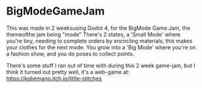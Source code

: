 # BigModeGameJam
This was made in 2 weeksusing Godot 4, for the BigMode Game Jam, the themeofthe jam being "mode"
There's 2 states, a 'Small Mode' where you're tiny, needing to complete orders by encircling materials, this makes your clothes for the next mode.
You grow into a 'Big Mode' where you're on a fashion show, and you do poses to collect points.

There's some stuff I ran out of time with during this 2 week game-jam, but I think it turned out pretty well, it's a web-game at: https://kobemano.itch.io/little-stitches
